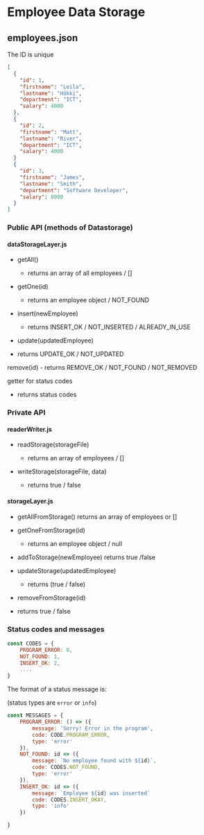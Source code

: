 # Employee Data Storage

## employees.json

The ID is unique

```json
[
  {
    "id": 1,
    "firstname": "Leila",
    "lastname": "Hökki",
    "department": "ICT",
    "salary": 4000
  },
  {
    "id": 2,
    "firstname": "Matt",
    "lastname": "River",
    "department": "ICT",
    "salary": 4000
  }
  {
    "id": 3,
    "firstname": "James",
    "lastname": "Smith",
    "department": "Software Developer",
    "salary": 8000
  }
]
```

### Public API (methods of Datastorage)

#### dataStorageLayer.js

- getAll()

  - returns an array of all employees / []

- getOne(id)

  - returns an employee object / NOT_FOUND

- insert(newEmployee)

  - returns INSERT_OK / NOT_INSERTED / ALREADY_IN_USE

- update(updatedEmployee)
- returns UPDATE_OK / NOT_UPDATED

remove(id) - returns REMOVE_OK / NOT_FOUND / NOT_REMOVED

getter for status codes

- returns status codes

### Private API

#### readerWriter.js

- readStorage(storageFile)

  - returns an array of employees / []

- writeStorage(storageFile, data)
  - returns true / false

#### storageLayer.js

- getAllFromStorage()
  returns an array of employees or []

- getOneFromStorage(id)

  - returns an employee object / null

- addToStorage(newEmployee)
  returns true /false

- updateStorage(updatedEmployee)

  - returns (true / false)

- removeFromStorage(id)
- returns true / false

### Status codes and messages

```js
const CODES = {
    PROGRAM_ERROR: 0,
    NOT_FOUND: 1,
    INSERT_OK: 2,
    ....
}
```

The format of a status message is:

(status types are `error` or `info`)

```js
const MESSAGES = {
    PROGRAM_ERROR: () => ({
        message: 'Sorry! Error in the program',
        code: CODE.PROGRAM_ERROR,
        type: 'error'
    }),
    NOT_FOUND: id => ({
        message: `No employee found with ${id}`,
        code: CODES.NOT_FOUND,
        type: 'error'
    }),
    INSERT_OK: id => ({
        message: `Employee ${id} was inserted`
        code: CODES.INSERT_OKAY,
        type: 'info'
    })

}
```

